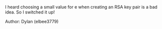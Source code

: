 I heard choosing a small value for e when creating an RSA key pair is a bad idea. So I switched it up!

Author: Dylan (elbee3779)
